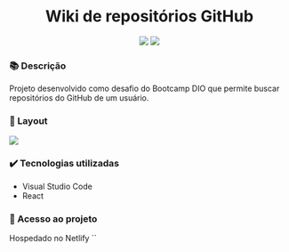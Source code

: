 <h1 align="center">Wiki de repositórios GitHub</h1>
<p align="center">
  <img src="https://img.shields.io/badge/STATUS-CONCLUIDO-green?style=plastic">
  <img src="https://img.shields.io/github/stars/deboradrf?style=social">
</p>

### 📚 Descrição
Projeto desenvolvido como desafio do Bootcamp DIO que permite buscar repositórios do GitHub de um usuário.

### 🎨 Layout
<img src="https://github.com/user-attachments/assets/0f8e699a-8817-414f-9884-71d93fc59f5d">

### ✔️ Tecnologias utilizadas
- Visual Studio Code
- React

### 📁 Acesso ao projeto
Hospedado no Netlify ``
